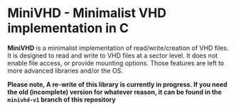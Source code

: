 # MiniVHD - Minimalist VHD implementation in C

**MiniVHD** is a minimalist implementation of read/write/creation of VHD files. It is designed to read and write to VHD files at a sector level. It does not enable file access, or provide mounting options. Those features are left to more advanced libraries and/or the OS.

**Please note, A re-write of this library is currently in progress. If you need the old (incomplete) version for whatever reason, it can be found in the `minivhd-v1` branch of this repository**
